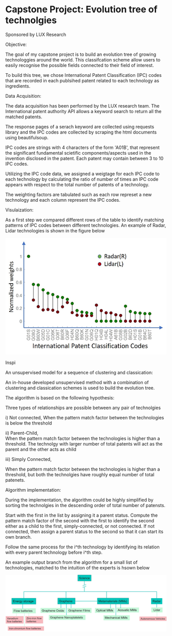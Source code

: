 # Capstone Project: Evolution tree of technolgies 
Sponsored by LUX Research


Objective:

The goal of my capstone project is to build an evolution tree of growing technologgies around the world. This classifcation scheme allow users to easily recognise the possible fields connected to their field of interest.

To build this tree, we chose International Patent Classification (IPC) codes that are recorded in each publsihed patent related to each technology as ingredients.


Data Acquisition:


The data acquisition has been performed by the LUX research team. The International patent authority API allows a keyword search to return all the matched patents.  

The response pages of a serach keyword are collected using requests library and the IPC codes are collected by scraping the html documents using beautifulsoup.

IPC codes are strings with 4 characters of the form 'A01B', that represent the significant fundamental scietific components/aspects used in the invention disclosed in the patent. Each patent may contain between 3 to 10 IPC codes.

Utilizing the IPC code data, we assigned a weigtage for each IPC code to each technology by calculating the ratio of number of times an IPC code appears with respect to the total number of patents of a technology.

The weighting factors are tabulated such as each row represet a new technology and each column represent the IPC codes. 



Visulaization:

As a first step we compared different rows of the table to identify matching patterns of IPC codes between different technologies. An example of Radar, Lidar technologies is shown in the figure below 

![alt text](https://github.com/sandeepinampudi/Capstone/blob/master/Picture1.jpg)


Inspi


An unsupervised model for a sequence of clustering and classication:

An in-house developed unsupervised method with a combination of clustering and classication schemes is used to build the evolution tree. 

The algorithm is based on the following hypothesis:

Three types of relationships are possible between any pair of technolgies 

i) Not connected, 
When the pattern match factor between the technologies is below the threshold

ii) Parent-Child,  
When the pattern match factor between the technologies is higher than a threshold. The technolgy with larger number of total patents will act as the parent and the other acts as child 

iii) Simply Connected,

When the pattern match factor between the technologies is higher than a threshold, but both the technolgies have roughly equal number of total patenets. 


Algorithm implementation:

During the implementation, the algorithm could be highly simplified by sorting the technolgies in the descending order of total number of patensts. 

Start with the first in the list by assigning it a parent status. 
Compute the pattern match factor of the second with the first to identify the second either as a child to the first, simply-connected, or not connected. If not connected, then assign a parent status to the second so that it can start its own branch.


Follow the same process for the i^th technology by identifying its relation with every parent technology before i^th step. 


An example output branch from the algorithm for a small list of technologies, matched to the intuition of the experts is hsown below


![alt text](https://github.com/sandeepinampudi/Capstone/blob/master/Picture2.jpg)

 



  



